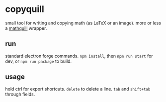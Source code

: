 # copyquill
small tool for writing and copying math (as LaTeX or an image). more or less a [mathquill](http://mathquill.com) wrapper.

## run
standard electron forge commands. `npm install`, then `npm run start` for dev, or `npm run package` to build.

## usage
hold ctrl for export shortcuts. `delete` to delete a line. `tab` and `shift+tab` through fields.
